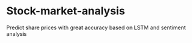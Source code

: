 # Stock-market-analysis
Predict share prices with great accuracy based on LSTM and sentiment analysis
